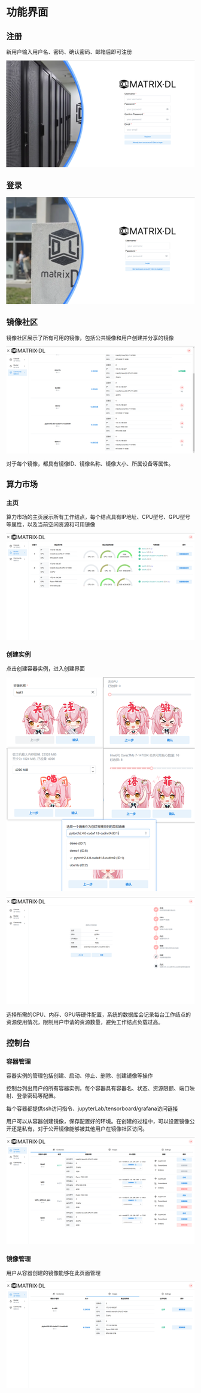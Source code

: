 # 功能界面

## 注册

新用户输入用户名、密码、确认密码、邮箱后即可注册

![alt text](assets/functions/register.png)

## 登录

![alt text](assets/functions/login.png)

## 镜像社区

镜像社区展示了所有可用的镜像，包括公共镜像和用户创建并分享的镜像

![alt text](assets/functions/community.png)

对于每个镜像，都具有镜像ID、镜像名称、镜像大小、所属设备等属性。

## 算力市场

### 主页
算力市场的主页展示所有工作结点，每个结点具有IP地址、CPU型号、GPU型号等属性，以及当前空闲资源和可用镜像

![alt text](assets/functions/market1.png)

### 创建实例

点击创建容器实例，进入创建界面

![alt text](assets/functions/market3.png)

![alt text](assets/functions/market2.png)

选择所需的CPU、内存、GPU等硬件配置，系统的数据库会记录每台工作结点的资源使用情况，限制用户申请的资源数量，避免工作结点负载过高。

## 控制台
### 容器管理

容器实例的管理包括创建、启动、停止、删除、创建镜像等操作

控制台列出用户的所有容器实例，每个容器具有容器名、状态、资源限额、端口映射、登录密码等配置。

每个容器都提供ssh访问指令、jupyterLab/tensorboard/grafana访问链接

用户可以从容器创建镜像，保存配置好的环境。在创建的过程中，可以设置镜像公开还是私有，对于公开镜像能够被其他用户在镜像社区访问。

![alt text](assets/functions/console1.png)

### 镜像管理

用户从容器创建的镜像能够在此页面管理

![alt text](assets/functions/console2.png)
